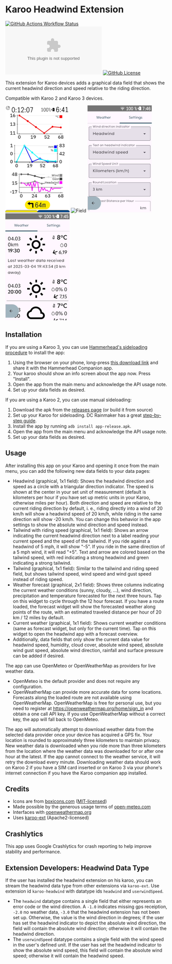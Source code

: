 # Karoo Headwind Extension

[![GitHub Actions Workflow Status](https://img.shields.io/github/actions/workflow/status/timklge/karoo-headwind/android.yml)](https://github.com/timklge/karoo-headwind/actions/workflows/android.yml)
[![GitHub Downloads (specific asset, all releases)](https://img.shields.io/github/downloads/timklge/karoo-headwind/app-release.apk)](https://github.com/timklge/karoo-headwind/releases)
[![GitHub License](https://img.shields.io/github/license/timklge/karoo-headwind)](https://github.com/timklge/karoo-headwind/blob/master/LICENSE)

This extension for Karoo devices adds a graphical data field that shows the current headwind direction and speed relative to the riding direction.

Compatible with Karoo 2 and Karoo 3 devices.

![Page](preview0.png)
![Field](preview1.png)
![Overview](preview2.png)
![Setup](preview3.png)

## Installation

If you are using a Karoo 3, you can use [Hammerhead's sideloading procedure](https://support.hammerhead.io/hc/en-us/articles/31576497036827-Companion-App-Sideloading) to install the app:

1. Using the browser on your phone, long-press [this download link](https://github.com/timklge/karoo-headwind/releases/latest/download/app-release.apk) and share it with the Hammerhead Companion app.
2. Your karoo should show an info screen about the app now. Press "Install".
3. Open the app from the main menu and acknowledge the API usage note.
4. Set up your data fields as desired.

If you are using a Karoo 2, you can use manual sideloading:

1. Download the apk from the [releases page](https://github.com/timklge/karoo-headwind/releases) (or build it from source)
2. Set up your Karoo for sideloading. DC Rainmaker has a great [step-by-step guide](https://www.dcrainmaker.com/2021/02/how-to-sideload-android-apps-on-your-hammerhead-karoo-1-karoo-2.html).
3. Install the app by running `adb install app-release.apk`.
4. Open the app from the main menu and acknowledge the API usage note.
5. Set up your data fields as desired.

## Usage

After installing this app on your Karoo and opening it once from the main menu, you can add the following new data fields to your data pages:

- Headwind (graphical, 1x1 field): Shows the headwind direction and speed as a circle with a triangular direction indicator. The speed is shown at the center in your set unit of measurement (default is kilometers per hour if you have set up metric units in your Karoo, otherwise miles per hour). Both direction and speed are relative to the current riding direction by default, i. e., riding directly into a wind of 20 km/h will show a headwind speed of 20 km/h, while riding in the same direction will show -20 km/h. You can change this behavior in the app settings to show the absolute wind direction and speed instead.
- Tailwind with riding speed (graphical, 1x1 field): Shows an arrow indicating the current headwind direction next to a label reading your current speed and the speed of the tailwind. If you ride against a headwind of 5 mph, it will show "-5". If you ride in the same direction of a 5 mph wind, it will read "+5". Text and arrow are colored based on the tailwind speed, with red indicating a strong headwind and green indicating a strong tailwind.
- Tailwind (graphical, 1x1 field): Similar to the tailwind and riding speed field, but shows tailwind speed, wind speed and wind gust speed instead of riding speed.
- Weather forecast (graphical, 2x1 field): Shows three columns indicating the current weather conditions (sunny, cloudy, ...), wind direction, precipitation and temperature forecasted for the next three hours. Tap on this widget to cycle through the 12 hour forecast. If you have a route loaded, the forecast widget will show the forecasted weather along points of the route, with an estimated traveled distance per hour of 20 km / 12 miles by default.
- Current weather (graphical, 1x1 field): Shows current weather conditions (same as forecast widget, but only for the current time). Tap on this widget to open the headwind app with a forecast overview.
- Additionally, data fields that only show the current data value for headwind speed, humidity, cloud cover, absolute wind speed, absolute wind gust speed, absolute wind direction, rainfall and surface pressure can be added if desired.

The app can use OpenMeteo or OpenWeatherMap as providers for live weather data.

- OpenMeteo is the default provider and does not require any configuration. 
- OpenWeatherMap can provide more accurate data for some locations. Forecasts along the loaded route are not available using OpenWeatherMap. OpenWeatherMap is free for personal use, but you need to register at https://openweathermap.org/home/sign_in and obtain a one call API key. If you use OpenWeatherMap without a correct key, the app will fall back to OpenMeteo.

The app will automatically attempt to download weather data from the selected data provider once your device has acquired a GPS fix. Your location is rounded to approximately three kilometers to maintain privacy.
New weather data is downloaded when you ride more than three kilometers from the location where the weather data was downloaded for or after one hour at the latest.
If the app cannot connect to the weather service, it will retry the download every minute. Downloading weather data should work on Karoo 2 if you have a SIM card inserted or on Karoo 3 via your phone's internet connection if you have the Karoo companion app installed.

## Credits

- Icons are from [boxicons.com](https://boxicons.com) ([MIT-licensed](icon_credits.txt))
- Made possible by the generous usage terms of [open-meteo.com](https://open-meteo.com)
- Interfaces with [openweathermap.org](https://openweathermap.org)
- Uses [karoo-ext](https://github.com/hammerheadnav/karoo-ext) (Apache2-licensed)

## Crashlytics

This app uses Google Crashlytics for crash reporting to help improve stability and performance.

## Extension Developers: Headwind Data Type

If the user has installed the headwind extension on his karoo, you can stream the headwind data type from other extensions via `karoo-ext`.
Use extension id `karoo-headwind` with datatype ids `headwind` and `userwindSpeed`.

- The `headwind` datatype contains a single field that either represents an error code or the wind direction. A `-1.0` indicates missing gps receiption, `-2.0` no weather data, `-3.0` that the headwind extension
has not been set up. Otherwise, the value is the wind direction in degrees; if the user has set the headwind indicator to depict the absolute wind direction, the field will contain the absolute wind direction; otherwise
it will contain the headwind direction.
- The `userwindSpeed` datatype contains a single field with the wind speed in the user's defined unit. If the user has set the headwind indicator to show the absolute wind speed,
this field will contain the absolute wind speed; otherwise it will contain the headwind speed.
